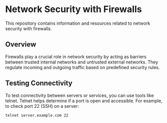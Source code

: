 # Network Security with Firewalls

This repository contains information and resources related to network security with firewalls.

## Overview

Firewalls play a crucial role in network security by acting as barriers between trusted internal networks and untrusted external networks. They regulate incoming and outgoing traffic based on predefined security rules.

## Testing Connectivity

To test connectivity between servers or services, you can use tools like telnet. Telnet helps determine if a port is open and accessible. For example, to check port 22 (SSH) on a server:

```bash
telnet server.example.com 22
```
